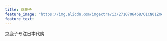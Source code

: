 ```yaml
---
title: 京鹿子
feature_image: "https://img.alicdn.com/imgextra/i3/2710706468/O1CN01ZXeuh91xeOUwGkewa_!!2710706468.jpg"
feature_text:
---
```

京鹿子专注日本代购
